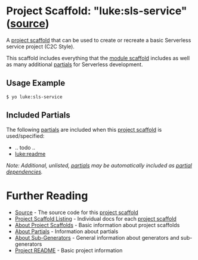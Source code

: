 # Project Scaffold: "luke:sls-service" ([source](../../generators/sls-service/index.js))

A [project scaffold](../project-scaffolds.md) that can be used to create or
recreate a basic Serverless service project (C2C Style).

This scaffold includes everything that the [module scaffold](module.md) includes
as well as many additional [partials](../partials.md) for Serverless development.

## Usage Example

```
$ yo luke:sls-service
```

## Included Partials

The following [partials](../partials.md) are included when this
[project scaffold](../project-scaffolds.md) is used/specified:

* .. todo ..
* [luke:readme](../partials/readme.md)

_Note: Additional, unlisted, [partials](../partials.md) may be automatically
included as [partial dependencies](../partials.md#partial-dependency)._

# Further Reading

* [Source](../../generators/sls-service/index.js) - The source code for this [project scaffold](../project-scaffolds.md)
* [Project Scaffold Listing](./) - Individual docs for each [project scaffold](../project-scaffolds.md)
* [About Project Scaffolds](../project-scaffolds.md) - Basic information about project scaffolds
* [About Partials](../partials.md) - Information about partials
* [About Sub-Generators](../generators.md) - General information about generators and sub-generators
* [Project README](../README.md) - Basic project information